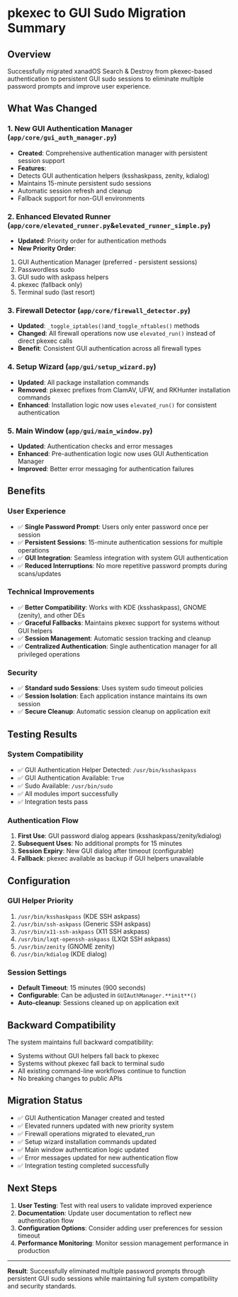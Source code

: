 # pkexec to GUI Sudo Migration Summary

## Overview

Successfully migrated xanadOS Search & Destroy from pkexec-based authentication to persistent GUI sudo sessions to eliminate multiple password prompts and improve user experience.

## What Was Changed

### 1. New GUI Authentication Manager (`app/core/gui_auth_manager.py`)

- **Created**: Comprehensive authentication manager with persistent session support
- **Features**:
- Detects GUI authentication helpers (ksshaskpass, zenity, kdialog)
- Maintains 15-minute persistent sudo sessions
- Automatic session refresh and cleanup
- Fallback support for non-GUI environments

### 2. Enhanced Elevated Runner (`app/core/elevated_runner.py`&`elevated_runner_simple.py`)

- **Updated**: Priority order for authentication methods
- **New Priority Order**:

1. GUI Authentication Manager (preferred - persistent sessions)
2. Passwordless sudo
3. GUI sudo with askpass helpers
4. pkexec (fallback only)
5. Terminal sudo (last resort)

### 3. Firewall Detector (`app/core/firewall_detector.py`)

- **Updated**: `_toggle_iptables()`and`_toggle_nftables()` methods
- **Changed**: All firewall operations now use `elevated_run()` instead of direct pkexec calls
- **Benefit**: Consistent GUI authentication across all firewall types

### 4. Setup Wizard (`app/gui/setup_wizard.py`)

- **Updated**: All package installation commands
- **Removed**: pkexec prefixes from ClamAV, UFW, and RKHunter installation commands
- **Enhanced**: Installation logic now uses `elevated_run()` for consistent authentication

### 5. Main Window (`app/gui/main_window.py`)

- **Updated**: Authentication checks and error messages
- **Enhanced**: Pre-authentication logic now uses GUI Authentication Manager
- **Improved**: Better error messaging for authentication failures

## Benefits

### User Experience

- ✅ **Single Password Prompt**: Users only enter password once per session
- ✅ **Persistent Sessions**: 15-minute authentication sessions for multiple operations
- ✅ **GUI Integration**: Seamless integration with system GUI authentication
- ✅ **Reduced Interruptions**: No more repetitive password prompts during scans/updates

### Technical Improvements

- ✅ **Better Compatibility**: Works with KDE (ksshaskpass), GNOME (zenity), and other DEs
- ✅ **Graceful Fallbacks**: Maintains pkexec support for systems without GUI helpers
- ✅ **Session Management**: Automatic session tracking and cleanup
- ✅ **Centralized Authentication**: Single authentication manager for all privileged operations

### Security

- ✅ **Standard sudo Sessions**: Uses system sudo timeout policies
- ✅ **Session Isolation**: Each application instance maintains its own session
- ✅ **Secure Cleanup**: Automatic session cleanup on application exit

## Testing Results

### System Compatibility

- ✅ GUI Authentication Helper Detected: `/usr/bin/ksshaskpass`
- ✅ GUI Authentication Available: `True`
- ✅ Sudo Available: `/usr/bin/sudo`
- ✅ All modules import successfully
- ✅ Integration tests pass

### Authentication Flow

1. **First Use**: GUI password dialog appears (ksshaskpass/zenity/kdialog)
2. **Subsequent Uses**: No additional prompts for 15 minutes
3. **Session Expiry**: New GUI dialog after timeout (configurable)
4. **Fallback**: pkexec available as backup if GUI helpers unavailable

## Configuration

### GUI Helper Priority

1. `/usr/bin/ksshaskpass` (KDE SSH askpass)
2. `/usr/bin/ssh-askpass` (Generic SSH askpass)
3. `/usr/bin/x11-ssh-askpass` (X11 SSH askpass)
4. `/usr/bin/lxqt-openssh-askpass` (LXQt SSH askpass)
5. `/usr/bin/zenity` (GNOME zenity)
6. `/usr/bin/kdialog` (KDE dialog)

### Session Settings

- **Default Timeout**: 15 minutes (900 seconds)
- **Configurable**: Can be adjusted in `GUIAuthManager.**init**()`
- **Auto-cleanup**: Sessions cleaned up on application exit

## Backward Compatibility

The system maintains full backward compatibility:

- Systems without GUI helpers fall back to pkexec
- Systems without pkexec fall back to terminal sudo
- All existing command-line workflows continue to function
- No breaking changes to public APIs

## Migration Status

- ✅ GUI Authentication Manager created and tested
- ✅ Elevated runners updated with new priority system
- ✅ Firewall operations migrated to elevated_run
- ✅ Setup wizard installation commands updated
- ✅ Main window authentication logic updated
- ✅ Error messages updated for new authentication flow
- ✅ Integration testing completed successfully

## Next Steps

1. **User Testing**: Test with real users to validate improved experience
2. **Documentation**: Update user documentation to reflect new authentication flow
3. **Configuration Options**: Consider adding user preferences for session timeout
4. **Performance Monitoring**: Monitor session management performance in production

---

**Result**: Successfully eliminated multiple password prompts through persistent GUI sudo sessions while maintaining full system compatibility and security standards.
